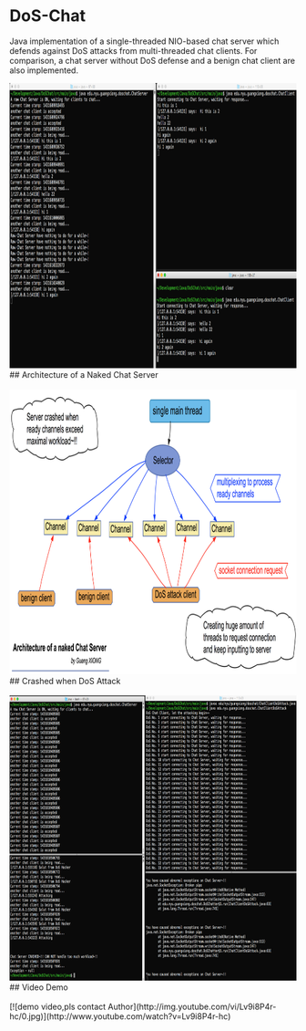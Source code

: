 # DoS-Chat

Java implementation of a single-threaded NIO-based chat server which defends against DoS attacks from multi-threaded chat clients. For comparison, a chat server without DoS defense and a benign chat client are also implemented.
<br>

<img src="./snapshots/normal.png" width="900px" height="500px" />
<br>
## Architecture of a Naked Chat Server<br>
<br>
<img src="./snapshots/raw-server.png" width="900px" height="500px" />
<br>
## Crashed when DoS Attack<br>
<br>
<img src="./snapshots/dosattack.png" width="900px" height="500px" />
<br>
## Video Demo<br>
<br>
[![demo video,pls contact Author](http://img.youtube.com/vi/Lv9i8P4r-hc/0.jpg)](http://www.youtube.com/watch?v=Lv9i8P4r-hc)
